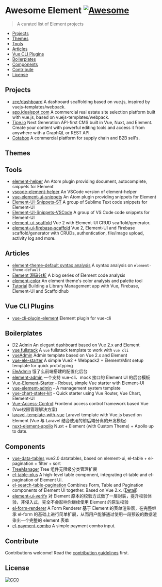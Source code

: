 # Awesome Element [![Awesome](https://cdn.rawgit.com/sindresorhus/awesome/d7305f38d29fed78fa85652e3a63e154dd8e8829/media/badge.svg)](https://github.com/sindresorhus/awesome)

> A curated list of Element projects

<!-- START doctoc generated TOC please keep comment here to allow auto update -->
<!-- DON'T EDIT THIS SECTION, INSTEAD RE-RUN doctoc TO UPDATE -->

- [Projects](#projects)
- [Themes](#themes)
- [Tools](#tools)
- [Articles](#articles)
- [Vue CLI Plugins](#vue-cli-plugins)
- [Boilerplates](#boilerplates)
- [Components](#components)
- [Contribute](#contribute)
- [License](#license)

<!-- END doctoc generated TOC please keep comment here to allow auto update -->

## Projects

- [zce/dashboard](https://github.com/zce/dashboard) A dashboard scaffolding based on vue.js, inspired by vuejs-templates/webpack.
- [app.idealspot.com](https://app.idealspot.com) A commercial real estate site selection platform built with vue.js, based on vuejs-templates/webpack.
- [Tipe.io](https://tipe.io) Next Generation API-first CMS built in Vue, Nuxt, and Element. Create your content with powerful editing tools and access it from anywhere with a GraphQL or REST API.
- [Cotabox](https://cotabox.com.br) A commercial platform for supply chain and B2B sell's.

## Themes

## Tools

- [element-helper](https://github.com/ElemeFE/element-helper) An Atom plugin providing document, autocomplete, snippets for Element
- [vscode-element-helper](https://github.com/ElemeFE/vscode-element-helper) An VSCode version of element-helper
- [vue-element-ui-snippets](https://github.com/solobat/vue-element-ui-snippets) An Atom plugin providing snippets for Element
- [Element-UI-Snippets-ST](https://github.com/snowffer/Element-UI-Snippets-ST) A group of Sublime Text code snippets for Element-UI
- [Element-UI-Snippets-VSCode](https://github.com/snowffer/Element-UI-Snippets-VSCode) A group of VS Code code snippets for Element-UI
- [element-ui-scaffold](https://scaffoldhub.io/vue-sample) Vue 2 with Element-UI CRUD scaffold/generator.
- [element-ui-firebase-scaffold](https://scaffoldhub.io/vue-firebase) Vue 2, Element-UI and Firebase scaffold/generator with CRUDs, authentication, file/image upload, activity log and more.

## Articles

- [element-theme-default syntax analysis](https://github.com/Molunerfinn/theme-default/) A syntax analysis on `element-theme-default`
- [Element 源码分析](http://www.jianshu.com/c/c71f9c127c71) A blog series of Element code analysis
- [element-color](https://github.com/MIKUScallion/element-color) An element theme's color analysis and palette tool
- [Tutorial](https://vue-firebase.com/tutorial.html) Building a Library Management app with Vue, Firebase, Element-UI and Scaffoldhub

## Vue CLI Plugins

- [vue-cli-plugin-element](https://github.com/ElementUI/vue-cli-plugin-element) Element plugin for vue-cli

## Boilerplates

- [D2 Admin](https://github.com/d2-projects/d2-admin) An elegant dashboard based on Vue 2.x and Element
- [vue fullstack](https://github.com/erguotou520/vue-fullstack/) A `vue` fullstack template to work with `vue cli`
- [vueAdmin](https://github.com/taylorchen709/vueAdmin/) Admin template based on Vue 2.x and Element
- [vue-ele-starter](https://github.com/jikkai/vue-ele-starter) A simple Vue2 + Webpack2 + Element/Mint setup template for quick prototyping
- [EleAdmin](https://git.oschina.net/bfgdqch/EleAdmin) 饿了么前端搭建的配置化后台
- [element-admin](https://github.com/lynzz/element-admin) 一个支持 vue-cli、mock 接口的 Element UI 的后台模板
- [Vue-Element-Starter](https://github.com/Metnew/vue-element-starter) - Robust, simple Vue starter with Element-UI
- [vue-element-admin](https://github.com/PanJiaChen/vue-element-admin) - A management system template
- [vue-chart-stater-kit](https://github.com/joshua1988/vue-chart-starter-kit) - Quick starter using Vue Router, Vue Chart, Element-UI
- [Vue-Access-Control](https://github.com/tower1229/Vue-Access-Control) Frontend access control framework based Vue (Vue权限管理解决方案)
- [laravel-template-with-vue](https://github.com/wmhello/laravel_template_with_vue) Laravel template with Vue.js based on Element (Vue 与 Laravel 结合使用的前后端分离的开发模板)
- [nuxt-element-apollo](https://github.com/kavalcante/nuxt-element-apollo) Nuxt + Element (with Custom Theme) + Apollo up to date.

## Components
- [vue-data-tables](https://github.com/njleonzhang/vue-data-tables) vue2.0 datatables, based on element-ui, el-table + el-pagination + filter + sort
- [TreeManager](https://github.com/Kuaizi-co/TreeManager) Tree 组件无限级分类管理扩展
- [el-table-plus](https://github.com/chikara-chan/el-table-plus) A high-level table component, integrating el-table and el-pagination of Element UI.
- [el-search-table-pagination](https://github.com/zollero/el-search-table-pagination) Combines Form, Table and Pagination components of Element UI together. Based on Vue 2.x. ([Detail](https://mp.weixin.qq.com/s/r_OumEQB79lpEETThHA70g))
- [element-ui-verify](https://github.com/aweiu/element-ui-verify) 对 Element 原本的校验方式做了一层封装，提升校验体验，非侵入式，完全不会影响你继续使用 Element 的原生校验
- [el-form-renderer](https://github.com/leezng/el-form-renderer) A Form Renderer 基于 Element 的表单渲染器，在完整继承 el-form 的基础上进行简单扩展，从而用户能够通过使用一段预设的数据渲染出一个完整的 element 表单
- [el-payment-combo](https://codepen.io/abensur/pen/oELwxd) A simple payment combo input.

## Contribute

Contributions welcome! Read the [contribution guidelines](contributing.md) first.

## License

[![CC0](http://i.creativecommons.org/p/zero/1.0/88x31.png)](http://creativecommons.org/publicdomain/zero/1.0/)
